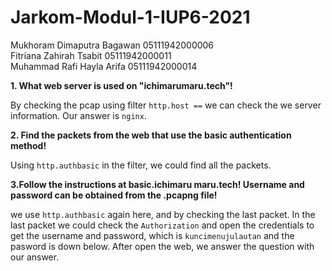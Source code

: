 # Jarkom-Modul-1-IUP6-2021


Mukhoram Dimaputra Bagawan 05111942000006 </br>
Fitriana Zahirah Tsabit 05111942000011 </br>
Muhammad Rafi Hayla Arifa 05111942000014 </br>


**1. What web server is used on "ichimarumaru.tech"!**

By checking the pcap using filter `http.host ==` we can check the we server information. Our answer is `nginx`.

**2. Find the packets from the web that use the basic authentication method!**

Using `http.authbasic` in the filter, we could find all the packets.

**3.Follow the instructions at basic.ichimaru maru.tech! Username and password can be obtained from the .pcapng file!**

we use `http.authbasic` again here, and by checking the last packet. In the last packet we could check the `Authorization` and open the credentials to get the username and password, which is `kuncimenujulautan` and the pasword is down below. After open the web, we answer the question with our answer.





